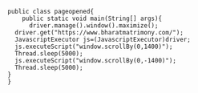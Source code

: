     public class pageopened{
    	public static void main(String[] args){
          driver.manage().window().maximize();
	  driver.get("https://www.bharatmatrimony.com/");
	  JavascriptExecutor js=(JavascriptExecutor)driver;
	  js.executeScript("window.scrollBy(0,1400)");
	  Thread.sleep(5000);
	  js.executeScript("window.scrollBy(0,-1400)");
	  Thread.sleep(5000);
	}
	}
